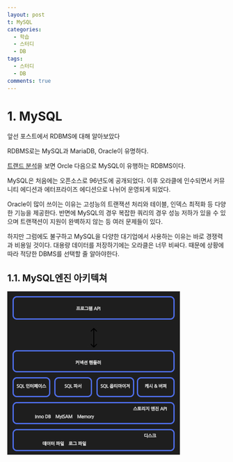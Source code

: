 ```yaml
---
layout: post
t: MySQL
categories:
  - 학습
  - 스터디
  - DB
tags:
  - 스터디
  - DB
comments: true
---
```

# 1. MySQL 

앞선 포스트에서  RDBMS에 대해 알아보았다

RDBMS로는 MySQL과 MariaDB, Oracle이 유명하다.

[트랜드 분석](https://db-engines.com/en/ranking)을 보면 Orcle 다음으로 MySQL이 유행하는 RDBMS이다.

MySQL은 처음에는 오픈소스로 96년도에 공개되었다. 이후 오라클에 인수되면서 커뮤니티 에디션과 에터프라이즈 에디션으로 나뉘어 운영되게 되었다.

Oracle이 많이 쓰이는 이유는 고성능의 트랜잭션 처리와  테이블, 인덱스 최적화 등 다양한 기능을 제공한다. 반면에 MySQL의 경우 복잡한 쿼리의 경우 성능 저하가 있을 수 있으며 트랜잭션이 지원이 완벽하지 않는 등 여러 문제들이 있다.

하지만 그럼에도 불구하고 MySQL을 다양한 대기업에서 사용하는 이유는 바로 경쟁력과 비용일 것이다. 대용량 데이터를 저장하기에는 오라클은 너무 비싸다. 때문에 상황에 따라 적당한 DBMS를 선택할 줄 알아야한다.

## 1.1. MySQL엔진 아키텍쳐

![mysql.jpg](../assets/img/post/2025-01-03/mysql.jpg)
